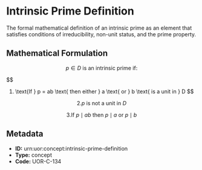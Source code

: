 # Intrinsic Prime Definition

The formal mathematical definition of an intrinsic prime as an element that satisfies conditions of irreducibility, non-unit status, and the prime property.

## Mathematical Formulation

$$
p \in D \text{ is an intrinsic prime if:}
$$

$$
1. \text{If } p = ab \text{ then either } a \text{ or } b \text{ is a unit in } D
$$

$$
2. p \text{ is not a unit in } D
$$

$$
3. \text{If } p \mid ab \text{ then } p \mid a \text{ or } p \mid b
$$

## Metadata

- **ID:** urn:uor:concept:intrinsic-prime-definition
- **Type:** concept
- **Code:** UOR-C-134

